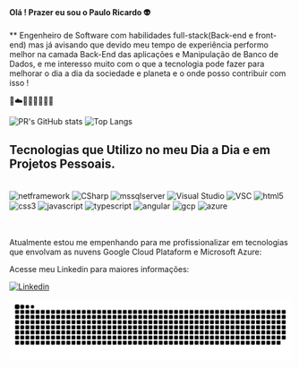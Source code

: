 

#### Olá ! Prazer eu sou o Paulo Ricardo 👽
** Engenheiro de Software com habilidades full-stack(Back-end e front-end) mas já avisando que devido meu tempo de experiência performo melhor na camada Back-End das aplicações e Manipulação de Banco de Dados, 
e me interesso muito com o que a tecnologia pode fazer para melhorar o dia a dia da sociedade e planeta e o onde posso contribuir com isso !

🐙☁️👨🏿‍💻👾🏳️‍🌈

![PR's GitHub stats](https://github-readme-stats.vercel.app/api?username=prch1&show_icons=true&theme=cobalt)
![Top Langs](https://github-readme-stats.vercel.app/api/top-langs/?username=prch1&langs_count=8)

## Tecnologias que Utilizo no meu Dia a Dia e em Projetos Pessoais.

<div style="display: inline_block"><br/>

<img align="center" alt="netframework" src ="https://img.shields.io/badge/.NET-5C2D91?style=for-the-badge&logo=.net&logoColor=white"/>
<img align="center" alt="CSharp" src ="https://img.shields.io/badge/C%23-239120?style=for-the-badge&logo=c-sharp&logoColor=white"/>
<img align="center" alt="mssqlserver" src ="https://img.shields.io/badge/Microsoft%20SQL%20Server-CC2927?style=for-the-badge&logo=microsoft%20sql%20server&logoColor=white"/>
<img align="center" alt="Visual Studio" src ="https://img.shields.io/badge/Visual_Studio-5C2D91?style=for-the-badge&logo=visual%20studio&logoColor=white"/>
<img align="center" alt="VSC" src ="https://img.shields.io/badge/Visual_Studio_Code-0078D4?style=for-the-badge&logo=visual%20studio%20code&logoColor=white"/>
<img align="center" alt="html5" src ="https://img.shields.io/badge/HTML5-E34F26?style=for-the-badge&logo=html5&logoColor=white"/>
<img align="center" alt="css3" src ="https://img.shields.io/badge/CSS3-1572B6?style=for-the-badge&logo=css3&logoColor=white"/>
<img align="center" alt="javascript" src ="https://img.shields.io/badge/JavaScript-323330?style=for-the-badge&logo=javascript&logoColor=F7DF1E"/>
<img align="center" alt="typescript" src ="https://img.shields.io/badge/TypeScript-007ACC?style=for-the-badge&logo=typescript&logoColor=white"/>
<img align="center" alt="angular" src ="https://img.shields.io/badge/Angular-DD0031?style=for-the-badge&logo=angular&logoColor=white"/>
<img align="center" alt="gcp" src ="https://img.shields.io/badge/Google_Cloud-4285F4?style=for-the-badge&logo=google-cloud&logoColor=white"/>
<img align="center" alt="azure" src ="https://img.shields.io/badge/Microsoft_Azure-0089D6?style=for-the-badge&logo=microsoft-azure&logoColor=white"/>

</div>

<br>



<br>

Atualmente estou me empenhando para me profissionalizar em tecnologias que envolvam as nuvens Google Cloud Plataform e Microsoft Azure:

Acesse meu Linkedin para maiores informações:

[![Linkedin](    https://img.shields.io/badge/LinkedIn-0077B5?style=for-the-badge&logo=linkedin&logoColor=white)](https://www.linkedin.com/in/paulo-ricardo-carvalho-a99b3323/)

![snake gif](https://github.com/prch1/prch1/blob/output/github-contribution-grid-snake.svg)








